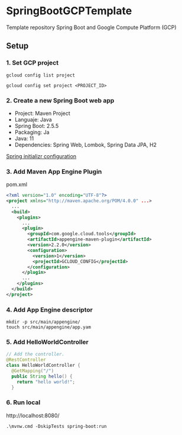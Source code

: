 # SpringBootGCPTemplate
Template repository Spring Boot and Google Compute Platform (GCP)

## Setup
### 1. Set GCP project
```
gcloud config list project

gcloud config set project <PROJECT_ID>
```

### 2. Create a new Spring Boot web app
* Project: Maven Project
* Languaje: Java
* Spring Boot: 2.5.5
* Packaging: Ja
* Java: 11
* Dependencies: Spring Web, Lombok, Spring Data JPA, H2

[Spring initializr configuration](https://start.spring.io/#!type=maven-project&language=java&platformVersion=2.5.5&packaging=jar&jvmVersion=11&groupId=com.calevin&artifactId=springboot-gcp-template&name=springboot-gcp-template&description=Template%20Spring%20Boot%20and%20Google%20Compute%20Platform&packageName=com.calevin.springboot-gcp-template&dependencies=web,lombok,data-jpa,h2)

### 3. Add Maven App Engine Plugin
pom.xml
```xml
<?xml version="1.0" encoding="UTF-8"?>
<project xmlns="http://maven.apache.org/POM/4.0.0" ...>
  ...
  <build>
    <plugins>
      ...
      <plugin>
        <groupId>com.google.cloud.tools</groupId>
        <artifactId>appengine-maven-plugin</artifactId>
        <version>2.2.0</version>
        <configuration>
          <version>1</version>
          <projectId>GCLOUD_CONFIG</projectId>
        </configuration>
      </plugin>
      ...
    </plugins>
  </build>
</project>
```

### 4. Add App Engine descriptor
```
mkdir -p src/main/appengine/
touch src/main/appengine/app.yam
```

### 5. Add HelloWorldController 
```java
// Add the controller.
@RestController
class HelloWorldController {
  @GetMapping("/")
  public String hello() {
    return "hello world!";
  }
```

### 6. Run local
http://localhost:8080/
```
.\mvnw.cmd -DskipTests spring-boot:run
```